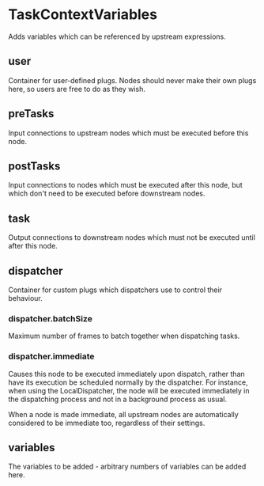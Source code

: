 # TaskContextVariables

Adds variables which can be referenced by upstream expressions.

## user

 Container for user-defined plugs. Nodes
should never make their own plugs here,
so users are free to do as they wish.

## preTasks

 Input connections to upstream nodes which must be
executed before this node.

## postTasks

 Input connections to nodes which must be
executed after this node, but which don't
need to be executed before downstream nodes.

## task

 Output connections to downstream nodes which must
not be executed until after this node.

## dispatcher

 Container for custom plugs which dispatchers use to
control their behaviour.

### dispatcher.batchSize

 Maximum number of frames to batch together when dispatching tasks.

### dispatcher.immediate

 Causes this node to be executed immediately upon dispatch,
rather than have its execution be scheduled normally by
the dispatcher. For instance, when using the LocalDispatcher,
the node will be executed immediately in the dispatching process
and not in a background process as usual.

When a node is made immediate, all upstream nodes are automatically
considered to be immediate too, regardless of their settings.

## variables

 The variables to be added - arbitrary numbers of variables
can be added here.

